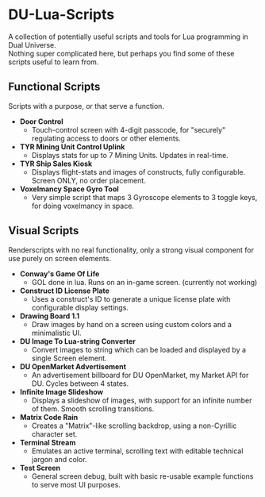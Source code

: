 # DU-Lua-Scripts
A collection of potentially useful scripts and tools for Lua programming in Dual Universe.<br>
Nothing super complicated here, but perhaps you find some of these scripts useful to learn from.<br>

## Functional Scripts
Scripts with a purpose, or that serve a function.

<ul>
<li><b>Door Control</b><ul><li>Touch-control screen with 4-digit passcode, for "securely" regulating access to doors or other elements.</li></ul></li>
<li><b>TYR Mining Unit Control Uplink</b><ul><li>Displays stats for up to 7 Mining Units. Updates in real-time.</li></ul></li>
<li><b>TYR Ship Sales Kiosk</b><ul><li>Displays flight-stats and images of constructs, fully configurable. Screen ONLY, no order placement.</li></ul></li>
<li><b>Voxelmancy Space Gyro Tool</b><ul><li>Very simple script that maps 3 Gyroscope elements to 3 toggle keys, for doing voxelmancy in space.</li></ul></li>
</ul>

## Visual Scripts
Renderscripts with no real functionality, only a strong visual component for use purely on screen elements.

<ul>
<li><b>Conway's Game Of Life</b><ul><li>GOL done in lua. Runs on an in-game screen. (currently not working)</li></ul></li>
<li><b>Construct ID License Plate</b><ul><li>Uses a construct's ID to generate a unique license plate with configurable display settings.</li></ul></li>
<li><b>Drawing Board 1.1</b><ul><li>Draw images by hand on a screen using custom colors and a minimalistic UI.</li></ul></li>
<li><b>DU Image To Lua-string Converter</b><ul><li>Convert images to string which can be loaded and displayed by a single Screen element.</li></ul></li>
<li><b>DU OpenMarket Advertisement</b><ul><li>An advertisement billboard for DU OpenMarket, my Market API for DU. Cycles between 4 states.</li></ul></li>
<li><b>Infinite Image Slideshow</b><ul><li>Displays a slideshow of images, with support for an infinite number of them. Smooth scrolling transitions.</li></ul></li>
<li><b>Matrix Code Rain</b><ul><li>Creates a "Matrix"-like scrolling backdrop, using a non-Cyrillic character set.</li></ul></li>
<li><b>Terminal Stream</b><ul><li>Emulates an active terminal, scrolling text with editable technical jargon and color.</li></ul></li>
<li><b>Test Screen</b><ul><li>General screen debug, built with basic re-usable example functions to serve most UI purposes.</li></ul></li>
</ul>

